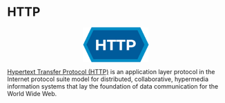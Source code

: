 # HTTP

<p align="center"><img align="center" width="30%" height="30%" src="assets/http.svg"></p>

[Hypertext Transfer Protocol (HTTP)](https://en.wikipedia.org/wiki/HTTP) is an application layer protocol in the Internet protocol suite model for distributed, collaborative, hypermedia information systems that lay the foundation of data communication for the World Wide Web.
